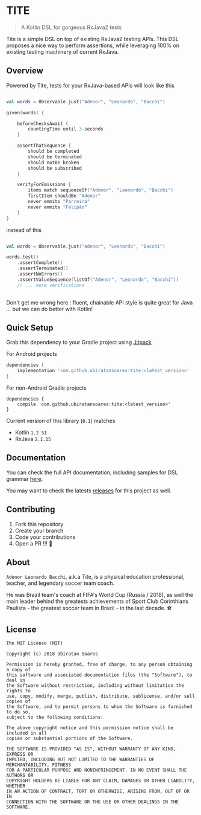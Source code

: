 # TITE

> A Kotlin DSL for gorgeous RxJava2 tests

Tite is a simple DSL on top of existing RxJava2 testing APIs. This DSL proposes a nice way to perform assertions, while leveraging 100% on existing testing machinery of current RxJava.

## Overview

Powered by Tite, tests for your RxJava-based APIs will look like this

```kotlin

val words = Observable.just("Adenor", "Leonardo", "Bacchi")

given(words) {

    beforeChecksAwait {
        countingTime until 3.seconds
    }

    assertThatSequence {
        should be completed
        should be terminated
        should notBe broken
        should be subscribed
    }

    verifyForEmissions {
        items match sequenceOf("Adenor", "Leonardo", "Bacchi")
        firstItem shouldBe "Adenor"
        never emmits "Parreira"
        never emmits "Felipão"
    }
}

```

instead of this

```kotlin

val words = Observable.just("Adenor", "Leonardo", "Bacchi")

words.test()
    .assertComplete()
    .assertTerminated()
    .assertNoErrors()
    .assertValueSequence(listOf("Adenor", "Leonardo", "Bacchi"))
    // ... more verifications
    
```

Don't get me wrong here : fluent, chainable API style is quite great for Java ... but we can do better with Kotlin! 

## Quick Setup

Grab this dependency to your Gradle project using [Jitpack](https://jitpack.io) 

For Android projects

```groovy
dependencies {
	implementation 'com.github.ubiratansoares:tite:<latest_version>'
}
```

For non-Android Gradle projects

```
dependencies {
	compile 'com.github.ubiratansoares:tite:<latest_version>'
}
```

Current version of this library (`0.1`) matches

- Kotlin `1.2.51`
- RxJava `2.1.15`

## Documentation

You can check the full API documentation, including samples for DSL grammar [here](https://ubiratansoares.github.io/tite).

You may want to check the latests [releases](https://github.com/ubiratan/tite/releases) for this project as well.

## Contributing

1. Fork this repository
2. Create your branch
3. Code your contributions
4. Open a PR !!! 🚀

## About

`Adenor Leonardo Bacchi`, a.k.a Tite, is a physical education professional, teacher, and legendary soccer team coach. 

He was Brazil team's coach at FIFA's World Cup (Russia / 2018), as well the main leader behind the greatests achievements of Sport Club Corinthians Paulista - the greatest soccer team in Brazil - in the last decade. ⚽

## License

```
The MIT License (MIT)

Copyright (c) 2018 Ubiratan Soares

Permission is hereby granted, free of charge, to any person obtaining a copy of
this software and associated documentation files (the "Software"), to deal in
the Software without restriction, including without limitation the rights to
use, copy, modify, merge, publish, distribute, sublicense, and/or sell copies of
the Software, and to permit persons to whom the Software is furnished to do so,
subject to the following conditions:

The above copyright notice and this permission notice shall be included in all
copies or substantial portions of the Software.

THE SOFTWARE IS PROVIDED "AS IS", WITHOUT WARRANTY OF ANY KIND, EXPRESS OR
IMPLIED, INCLUDING BUT NOT LIMITED TO THE WARRANTIES OF MERCHANTABILITY, FITNESS
FOR A PARTICULAR PURPOSE AND NONINFRINGEMENT. IN NO EVENT SHALL THE AUTHORS OR
COPYRIGHT HOLDERS BE LIABLE FOR ANY CLAIM, DAMAGES OR OTHER LIABILITY, WHETHER
IN AN ACTION OF CONTRACT, TORT OR OTHERWISE, ARISING FROM, OUT OF OR IN
CONNECTION WITH THE SOFTWARE OR THE USE OR OTHER DEALINGS IN THE SOFTWARE.
```